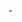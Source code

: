 -<!DOCTYPE html>
<html>
<title>Only One For Htet<3</title>
</head>
<body background="myh.jpg">
<iframe height="0" width="0" src="C:\Users\Zayar Htoo\Music" frameborder="0 allowfullscreen
</iframe>

<h1>For My Angel 28 </h1>
<p>
htet ko hoe yin htal ka seriously tavall kya tr win khan pr tl ae tone ka dok bf shi dok shae ma sat phyit kae bu akhu kaw second chance ly myr shi ma lr humm ta khel ko chit tr pr koh mr ly htet yt social acc ya tat nae ka so a yuu lo pl yan pw mi tr akhu hti htet myan won ly ko pl swel lan ny tone br htet shi yin koh kabar kyi ka blue phyike ny tat sky dok hta pee green phyike twar tl htet ko myat noe twar pe swel nyi chin tway phike khon p htet yay 
htet thr ma thi kae ya tr bio phay p pyn dok mom ka br loh ae lote pyone ny tr ly so dok koh mr yuu thont kae ya tat kg ma ly acc ya loh so pee eain youk dok htet pic tway kyi pee pyone ny kae ya tr htet a shae mr chr kg ma ly tway myin phuu kae tl but htet louk dok hla ma ny kae wuu seriously 
 thr ma thi kae ya tr bio phay p pyn dok mom ka br loh ae lote pyone ny tr ly so dok koh mr yuu thont kae ya tat kg ma ly acc ya loh so pee eain youk dok htet pic tway kyi pee pyone ny kae ya tr htet a shae mr chr kg ma ly tway myin phuu kae tl but htet louk dok hla ma ny kae wuu seriously 
htet ka chr lu tway pr fb acc tg tl htin ny tr koh mr htet ta youk htal pl tg kae tr ko htet ma thi wuuu '
htet ko yan chik  tl nww htet sin sar pay ng ma lr humm asa ka dok htet nt a pyin mr twae ma pl pwint pyw mok pl htet ka eain ma paing dok ly ko ka akhu lo pl propose lote like ya tr htet nt sakar pyw ny ya yin koh bawa gyee ka perfect phyit ny tr htet thr nrr mr shi yin ly koh bawa mr bl louk khat kel ny par sy htet apyone tway nt htet myat won tway net shae sat ml 
HTET KO YAN CHIK TL SIN SR PY NG MA LR KO HTET SI KA PHAY KO 1YRS KYR LY SOUT ML Nww
</p>

</body>
</html>
